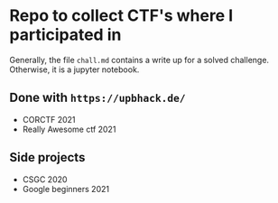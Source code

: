 # Repo to collect CTF's where I participated in

Generally, the file `chall.md` contains a write up for a solved challenge. Otherwise, it is a jupyter notebook.

## Done with `https://upbhack.de/`

- CORCTF 2021
- Really Awesome ctf 2021

## Side projects

- CSGC 2020
- Google beginners 2021

